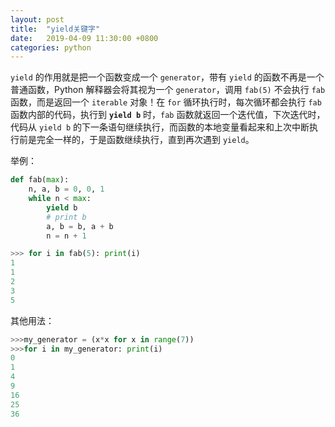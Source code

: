 ```yaml
---
layout: post
title:  "yield关键字"
date:   2019-04-09 11:30:00 +0800
categories: python
---
```

`yield` 的作用就是把一个函数变成一个 `generator`，带有 `yield` 的函数不再是一个普通函数，Python 解释器会将其视为一个 `generator`，调用 `fab(5)` 不会执行 `fab` 函数，而是返回一个 `iterable` 对象！在 `for` 循环执行时，每次循环都会执行 `fab` 函数内部的代码，执行到 **`yield b`** 时，`fab` 函数就返回一个迭代值，下次迭代时，代码从 `yield b` 的下一条语句继续执行，而函数的本地变量看起来和上次中断执行前是完全一样的，于是函数继续执行，直到再次遇到 `yield`。  

举例：

```python
def fab(max):
    n, a, b = 0, 0, 1
    while n < max:
        yield b
        # print b
        a, b = b, a + b
        n = n + 1
```

```python
>>> for i in fab(5): print(i)
1
1
2
3
5
```

其他用法：

```python
>>>my_generator = (x*x for x in range(7))
>>>for i in my_generator: print(i)
0
1
4
9
16
25
36
```
